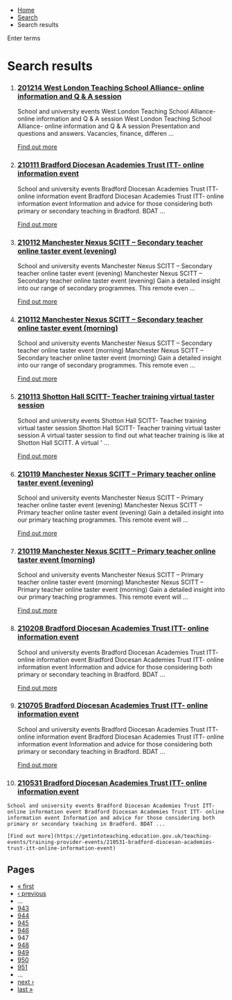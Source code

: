 *   [Home](/)
*   [Search](/search)
*   Search results

Enter terms 

Search results
==============

1.  ### [201214 West London Teaching School Alliance- online information and Q & A session](https://getintoteaching.education.gov.uk/teaching-events/training-provider-events/201214-west-london-teaching-school-alliance-online-information-and-q-a-session)
    
    School and university events West London Teaching School Alliance- online information and Q & A session West London Teaching School Alliance- online information and Q & A session Presentation and questions and answers. Vacancies, finance, differen ...
    
    [Find out more](https://getintoteaching.education.gov.uk/teaching-events/training-provider-events/201214-west-london-teaching-school-alliance-online-information-and-q-a-session)
    
2.  ### [210111 Bradford Diocesan Academies Trust ITT- online information event](https://getintoteaching.education.gov.uk/teaching-events/training-provider-events/210111-bradford-diocesan-academies-trust-itt-online-information-event)
    
    School and university events Bradford Diocesan Academies Trust ITT- online information event Bradford Diocesan Academies Trust ITT- online information event Information and advice for those considering both primary or secondary teaching in Bradford. BDAT ...
    
    [Find out more](https://getintoteaching.education.gov.uk/teaching-events/training-provider-events/210111-bradford-diocesan-academies-trust-itt-online-information-event)
    
3.  ### [210112 Manchester Nexus SCITT – Secondary teacher online taster event (evening)](https://getintoteaching.education.gov.uk/teaching-events/training-provider-events/210112-manchester-nexus-scitt-%E2%80%93-secondary-teacher-online-taster-event-evening)
    
    School and university events Manchester Nexus SCITT – Secondary teacher online taster event (evening) Manchester Nexus SCITT – Secondary teacher online taster event (evening) Gain a detailed insight into our range of secondary programmes. This remote even ...
    
    [Find out more](https://getintoteaching.education.gov.uk/teaching-events/training-provider-events/210112-manchester-nexus-scitt-%E2%80%93-secondary-teacher-online-taster-event-evening)
    
4.  ### [210112 Manchester Nexus SCITT – Secondary teacher online taster event (morning)](https://getintoteaching.education.gov.uk/teaching-events/training-provider-events/210112-manchester-nexus-scitt-%E2%80%93-secondary-teacher-online-taster-event-morning)
    
    School and university events Manchester Nexus SCITT – Secondary teacher online taster event (morning) Manchester Nexus SCITT – Secondary teacher online taster event (morning) Gain a detailed insight into our range of secondary programmes. This remote even ...
    
    [Find out more](https://getintoteaching.education.gov.uk/teaching-events/training-provider-events/210112-manchester-nexus-scitt-%E2%80%93-secondary-teacher-online-taster-event-morning)
    
5.  ### [210113 Shotton Hall SCITT- Teacher training virtual taster session](https://getintoteaching.education.gov.uk/teaching-events/training-provider-events/210113-shotton-hall-scitt-teacher-training-virtual-taster-session)
    
    School and university events Shotton Hall SCITT- Teacher training virtual taster session Shotton Hall SCITT- Teacher training virtual taster session A virtual taster session to find out what teacher training is like at Shotton Hall SCITT. A virtual ' ...
    
    [Find out more](https://getintoteaching.education.gov.uk/teaching-events/training-provider-events/210113-shotton-hall-scitt-teacher-training-virtual-taster-session)
    
6.  ### [210119 Manchester Nexus SCITT – Primary teacher online taster event (evening)](https://getintoteaching.education.gov.uk/teaching-events/training-provider-events/210119-manchester-nexus-scitt-%E2%80%93-primary-teacher-online-taster-event-evening)
    
    School and university events Manchester Nexus SCITT – Primary teacher online taster event (evening) Manchester Nexus SCITT – Primary teacher online taster event (evening) Gain a detailed insight into our primary teaching programmes. This remote event will ...
    
    [Find out more](https://getintoteaching.education.gov.uk/teaching-events/training-provider-events/210119-manchester-nexus-scitt-%E2%80%93-primary-teacher-online-taster-event-evening)
    
7.  ### [210119 Manchester Nexus SCITT – Primary teacher online taster event (morning)](https://getintoteaching.education.gov.uk/teaching-events/training-provider-events/210119-manchester-nexus-scitt-%E2%80%93-primary-teacher-online-taster-event-morning)
    
    School and university events Manchester Nexus SCITT – Primary teacher online taster event (morning) Manchester Nexus SCITT – Primary teacher online taster event (morning) Gain a detailed insight into our primary teaching programmes. This remote event will ...
    
    [Find out more](https://getintoteaching.education.gov.uk/teaching-events/training-provider-events/210119-manchester-nexus-scitt-%E2%80%93-primary-teacher-online-taster-event-morning)
    
8.  ### [210208 Bradford Diocesan Academies Trust ITT- online information event](https://getintoteaching.education.gov.uk/teaching-events/training-provider-events/210208-bradford-diocesan-academies-trust-itt-online-information-event)
    
    School and university events Bradford Diocesan Academies Trust ITT- online information event Bradford Diocesan Academies Trust ITT- online information event Information and advice for those considering both primary or secondary teaching in Bradford. BDAT ...
    
    [Find out more](https://getintoteaching.education.gov.uk/teaching-events/training-provider-events/210208-bradford-diocesan-academies-trust-itt-online-information-event)
    
9.  ### [210705 Bradford Diocesan Academies Trust ITT- online information event](https://getintoteaching.education.gov.uk/teaching-events/training-provider-events/210705-bradford-diocesan-academies-trust-itt-online-information-event)
    
    School and university events Bradford Diocesan Academies Trust ITT- online information event Bradford Diocesan Academies Trust ITT- online information event Information and advice for those considering both primary or secondary teaching in Bradford. BDAT ...
    
    [Find out more](https://getintoteaching.education.gov.uk/teaching-events/training-provider-events/210705-bradford-diocesan-academies-trust-itt-online-information-event)
    
10.  ### [210531 Bradford Diocesan Academies Trust ITT- online information event](https://getintoteaching.education.gov.uk/teaching-events/training-provider-events/210531-bradford-diocesan-academies-trust-itt-online-information-event)
    
    School and university events Bradford Diocesan Academies Trust ITT- online information event Bradford Diocesan Academies Trust ITT- online information event Information and advice for those considering both primary or secondary teaching in Bradford. BDAT ...
    
    [Find out more](https://getintoteaching.education.gov.uk/teaching-events/training-provider-events/210531-bradford-diocesan-academies-trust-itt-online-information-event)
    

Pages
-----

*   [« first](/search/site "Go to first page")
*   [‹ previous](/search/site?page=945 "Go to previous page")
*   …
*   [943](/search/site?page=942 "Go to page 943")
*   [944](/search/site?page=943 "Go to page 944")
*   [945](/search/site?page=944 "Go to page 945")
*   [946](/search/site?page=945 "Go to page 946")
*   947
*   [948](/search/site?page=947 "Go to page 948")
*   [949](/search/site?page=948 "Go to page 949")
*   [950](/search/site?page=949 "Go to page 950")
*   [951](/search/site?page=950 "Go to page 951")
*   …
*   [next ›](/search/site?page=947 "Go to next page")
*   [last »](/search/site?page=1032 "Go to last page")
